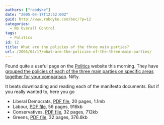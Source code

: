 ```yaml
---
authors: ["robdyke"]
date: "2005-04-17T12:52:00Z"
guid: http://www.robdyke.com/bec/?p=12
categories:
  - No Overall Control
tags:
  - Politics
id: 12
title: What are the policies of the three main parties?
url: /2005/04/17/what-are-the-policies-of-the-three-main-parties/
---
```

Found quite a useful page on the [Politics](http://www.politics.co.uk/) website this morning. They have [grouped the policies of each of the three main parties on specific areas together for your comparison](http://www.politics.co.uk/codestructurepage.aspx?code=430014488&menuindex=430014385). Nifty.

It beats downloading and reading each of the manifesto documents. But if you really wanted to, here you go

* Liberal Democrats, [PDF file](http://www.libdems.org.uk/media/documents/policies/manifesto2005.pdf), 20 pages, 1.1mb
* Labour, [PDF file](http://a4.g.akamai.net/7/4/15010/1/labourparty1.download.akamai.com/15010/manifesto_13042005_a3/pdf/manifesto.pdf), 56 pages, 916kb 
* Conservatives, [PDF file](http://www.conservatives.com/pdf/manifesto-uk-2005.pdf), 32 pages, 712kb 
* Greens, [PDF file](http://manifesto.greenparty.org.uk/site/downloads/file1290GreenPartyManifesto2005.pdf), 32 pages, 376.6kb